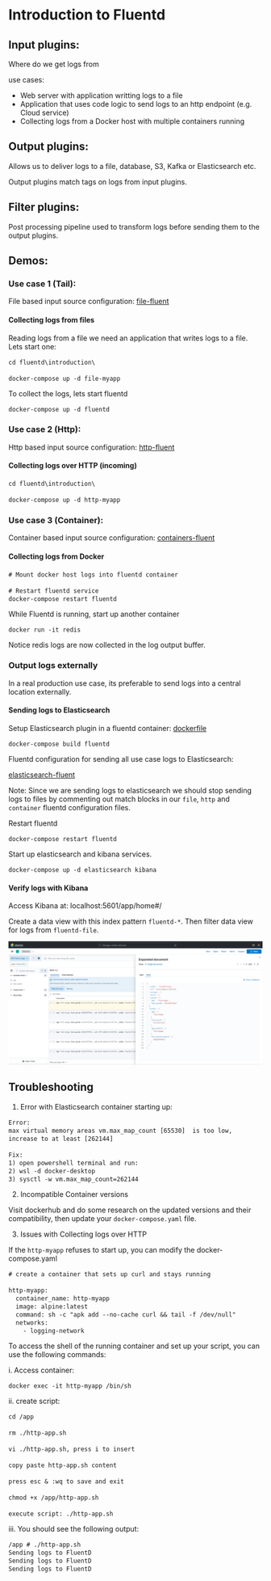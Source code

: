 # Introduction to Fluentd

## Input plugins:

Where do we get logs from

use cases:

- Web server with application writting logs to a file
- Application that uses code logic to send logs to an http endpoint (e.g. Cloud service)
- Collecting logs from a Docker host with multiple containers running

## Output plugins:

Allows us to deliver logs to a file, database, S3, Kafka or Elasticsearch etc.

Output plugins match tags on logs from input plugins.

## Filter plugins:

Post processing pipeline used to transform logs before sending them to the output plugins.

## Demos:

### Use case 1 (Tail):

File based input source configuration: [file-fluent](./configurations/file-fluent.conf)

#### Collecting logs from files

Reading logs from a file we need an application that writes logs to a file. <br/>
Lets start one:

```
cd fluentd\introduction\

docker-compose up -d file-myapp

```

To collect the logs, lets start fluentd

```
docker-compose up -d fluentd
```

### Use case 2 (Http):

Http based input source configuration: [http-fluent](./configurations/http-fluent.conf)

#### Collecting logs over HTTP (incoming)

```
cd fluentd\introduction\

docker-compose up -d http-myapp

```

### Use case 3 (Container):

Container based input source configuration: [containers-fluent](./configurations/containers-fluent.conf)

#### Collecting logs from Docker

```
# Mount docker host logs into fluentd container

# Restart fluentd service
docker-compose restart fluentd

```

While Fluentd is running, start up another container

```
docker run -it redis
```

Notice redis logs are now collected in the log output buffer.

### Output logs externally

In a real production use case, its preferable to send logs into a central location externally.

#### Sending logs to Elasticsearch

Setup Elasticsearch plugin in a fluentd container: [dockerfile](./dockerfile)

```
docker-compose build fluentd
```

Fluentd configuration for sending all use case logs to Elasticsearch:

[elasticsearch-fluent](./configurations/elastic-fluent.conf)

Note: Since we are sending logs to elasticsearch we should stop sending logs to files by commenting out
match blocks in our `file`, `http` and `container` fluentd configuration files.

Restart fluentd

```
docker-compose restart fluentd
```

Start up elasticsearch and kibana services.

```
docker-compose up -d elasticsearch kibana
```

#### Verify logs with Kibana

Access Kibana at: localhost:5601/app/home#/

Create a data view with this index pattern `fluentd-*`. Then filter data view for logs from `fluentd-file`.

![Kibana-Data-View](./docs/kibana-data-view.png)

## Troubleshooting

1. Error with Elasticsearch container starting up:

```
Error:
max virtual memory areas vm.max_map_count [65530]  is too low, increase to at least [262144]

Fix:
1) open powershell terminal and run:
2) wsl -d docker-desktop
3) sysctl -w vm.max_map_count=262144
```

2. Incompatible Container versions

Visit dockerhub and do some research on the updated versions and their compatibility, then update your
`docker-compose.yaml` file.

3. Issues with Collecting logs over HTTP

If the `http-myapp` refuses to start up, you can modify the docker-compose.yaml

```
# create a container that sets up curl and stays running

http-myapp:
  container_name: http-myapp
  image: alpine:latest
  command: sh -c "apk add --no-cache curl && tail -f /dev/null"
  networks:
    - logging-network
```

To access the shell of the running container and set up your script, you can use the following commands:

i. Access container:

```
docker exec -it http-myapp /bin/sh
```

ii. create script:

```
cd /app

rm ./http-app.sh

vi ./http-app.sh, press i to insert

copy paste http-app.sh content

press esc & :wq to save and exit

chmod +x /app/http-app.sh

execute script: ./http-app.sh
```

iii. You should see the following output:

```
/app # ./http-app.sh
Sending logs to FluentD
Sending logs to FluentD
Sending logs to FluentD
```
